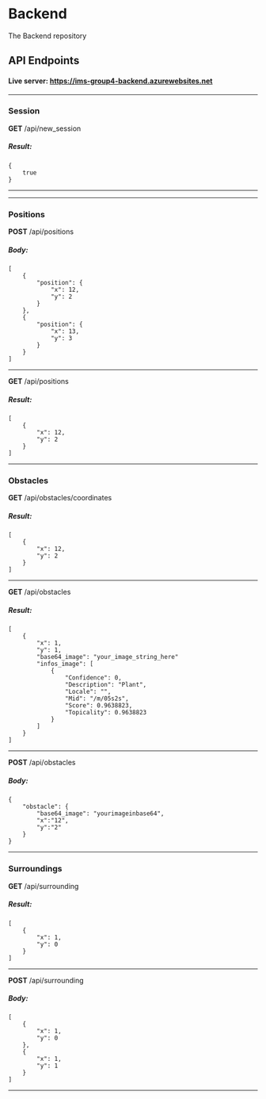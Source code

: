 # Backend
The Backend repository

## API Endpoints
#### Live server: https://ims-group4-backend.azurewebsites.net

-------------
### **Session**

**GET** /api/new_session
##### Result:
```
{
    true
}
```

-------------

-------------
### **Positions**

**POST** /api/positions
##### Body:
```
[
    {
        "position": {
            "x": 12,
            "y": 2
        }
    },
    {
        "position": {
            "x": 13,
            "y": 3
        }
    }
]
```
-------------

**GET** /api/positions
##### Result:
```
[
    {
        "x": 12,
        "y": 2
    }
]
```
-------------

### **Obstacles**

**GET** /api/obstacles/coordinates
##### Result:
```
[
    {
        "x": 12,
        "y": 2
    }
]
```
-------------

**GET** /api/obstacles
##### Result:
```
[
    {
        "x": 1,
        "y": 1,
        "base64_image": "your_image_string_here"
        "infos_image": [
            {
                "Confidence": 0,
                "Description": "Plant",
                "Locale": "",
                "Mid": "/m/05s2s",
                "Score": 0.9638823,
                "Topicality": 0.9638823
            }
        ]
    }
]
```
-------------

**POST** /api/obstacles
##### Body:
```
{
    "obstacle": {
        "base64_image": "yourimageinbase64",
        "x":"12",
        "y":"2"
    }
}
```
-------------

### **Surroundings**

**GET** /api/surrounding
##### Result:
```
[
    {
        "x": 1,
        "y": 0
    }
]
```
-------------

**POST** /api/surrounding
##### Body:
```
[
    {
        "x": 1,
        "y": 0
    },
    {
        "x": 1,
        "y": 1
    }
]
```
-------------

